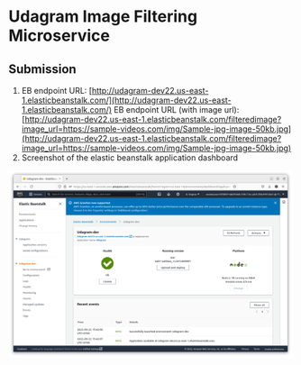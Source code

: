 # Udagram Image Filtering Microservice

## Submission

1. EB endpoint URL: [http://udagram-dev22.us-east-1.elasticbeanstalk.com/](http://udagram-dev22.us-east-1.elasticbeanstalk.com/)
   EB endpoint URL (with image url): [http://udagram-dev22.us-east-1.elasticbeanstalk.com/filteredimage?image_url=https://sample-videos.com/img/Sample-jpg-image-50kb.jpg](http://udagram-dev22.us-east-1.elasticbeanstalk.com/filteredimage?image_url=https://sample-videos.com/img/Sample-jpg-image-50kb.jpg)
2. Screenshot of the elastic beanstalk application dashboard

![screenshot](/deployment_screenshots/elastic_beanstalk_application_dashboard.png)

